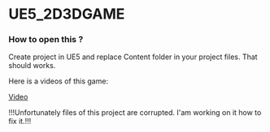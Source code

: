# UE5_2D3DGAME

### How to open this ?

Create project in UE5 and replace Content folder in your project files. That should works.

Here is a videos of this game:

[Video](https://youtu.be/LcPMTqAbuvw)

!!!Unfortunately files of this project are corrupted. I'am working on it how to fix it.!!!
